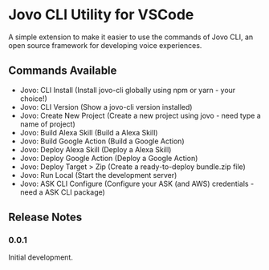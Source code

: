 # Jovo CLI Utility for VSCode

A simple extension to make it easier to use the commands of Jovo CLI, an open source framework for developing voice experiences.

## Commands Available

* Jovo: CLI Install (Install jovo-cli globally using npm or yarn - your choice!)
* Jovo: CLI Version (Show a jovo-cli version installed)
* Jovo: Create New Project (Create a new project using jovo - need type a name of project)
* Jovo: Build Alexa Skill (Build a Alexa Skill)
* Jovo: Build Google Action (Build a Google Action)
* Jovo: Deploy Alexa Skill (Deploy a Alexa Skill)
* Jovo: Deploy Google Action (Deploy a Google Action)
* Jovo: Deploy Target > Zip (Create a ready-to-deploy bundle.zip file)
* Jovo: Run Local (Start the development server)
* Jovo: ASK CLI Configure (Configure your ASK (and AWS) credentials - need a ASK CLI package)


<!-- Describe specific features of your extension including screenshots of your extension in action. Image paths are relative to this README file.

For example if there is an image subfolder under your extension project workspace:

\!\[feature X\]\(images/feature-x.png\) -->

## Release Notes

### 0.0.1

Initial development.